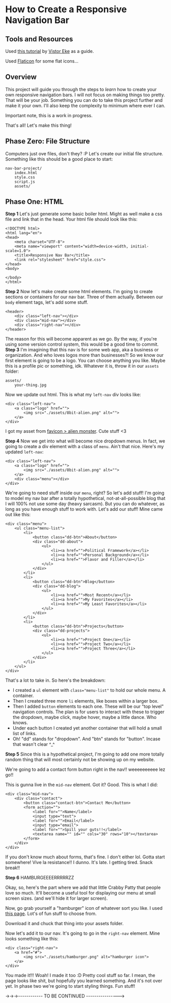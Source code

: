 # How to Create a Responsive Navigation Bar

## Tools and Resources
Used [this tutorial](https://www.freecodecamp.org/news/how-to-build-a-responsive-navigation-bar-with-dropdown-menu-using-javascript/) by [Vistor Eke](https://github.com/Evavic44/responsive-navbar-with-dropdown) as a guide.

Used [Flaticon](https://www.flaticon.com/) for some flat icons...

## Overview
This project will guide you through the steps to *learn* how to create your own responsive navigation bars. I will not focus on making things too pretty. That will be your job. Something you can do to take this project further and make it your own. I'll also keep the complexity to minimum where ever I can.

Important note, this is a work in progress.

That's all! Let's make this thing!

## Phase Zero: File Structure
Computers just ove files, don't they? :P Let's create our initial file structure. Something like this should be a good place to start:
```
nav-bar-project/
    index.html
    style.css
    script.js
    assets/
```

## Phase One: HTML
**Step 1**
Let's just generate some basic boiler html. Might as well make a css file and link that in the head. Your html file should look like this:
```
<!DOCTYPE html>
<html lang="en">
<head>
    <meta charset="UTF-8">
    <meta name="viewport" content="width=device-width, initial-scale=1.0">
    <title>Responsive Nav Bar</title>
    <link rel="stylesheet" href="style.css">
</head>
<body>
    
</body>
</html>
```
**Step 2**
Now let's make create some html elements. I'm going to create sections or containers for our nav bar. Three of them actually. Between our `body` element tags, let's add some stuff.
```
<header>
    <div class="left-nav"></div>
    <div class="mid-nav"></div>
    <div class="right-nav"></div>
</header>
```
The reason for this will become apparent as we go.
By the way, if you're using some version control system, this would be a good time to commit.
**Step 3**
I'm imagining that this nav is for some web app, aka a business or organization. And who loves logos more than businesses?! So we know our first element is going to be a logo. You can choose anything you like. Maybe this is a profile pic or something, idk.
Whatever it is, throw it in our `assets` folder:
```
assets/
    your-thing.jpg
```
Now we update out html. This is what my `left-nav` div looks like:
```
<div class="left-nav">
    <a class="logo" href="">
        <img src="./assets/8bit-alien.png" alt="">
    </a>
</div>
```
I got my asset from [favicon > alien monster](https://favicon.io/emoji-favicons/alien-monster). Cute stuff <3

**Step 4**
Now we get into what will become nice dropdown menus. In fact, we going to create a div element with a class of `menu`. Ain't that nice. Here's my updated `left-nav`:
```
<div class="left-nav">
    <a class="logo" href="">
        <img src="./assets/8bit-alien.png" alt="">
    </a>
    <div class="menu"></div>
</div>
```
We're going to need stuff inside our `menu`, right? So let's add stuff! I'm going to model my nav bar after a totally hypothetical, not-at-all-possible blog that I will 100% not use some day (heavy sarcasm). But you can do whatever, as long as you have enough stuff to work with.
Let's add our stuff! Mine came out like this:
```
<div class="menu">
    <ul class="menu-list">
        <li>
            <button class="dd-btn">About</button>
            <div class="dd-about">
                <ul>
                    <li><a href="">Political Framework</a></li>
                    <li><a href="">Personal Background</a></li>
                    <li><a href="">Flavor and Filler</a></li>
                </ul>
            </div>
        </li>
        <li>
            <button class="dd-btn">Blog</button>
            <div class="dd-blog">
                <ul>
                    <li><a href="">Most Recent</a></li>
                    <li><a href="">My Favorites</a></li>
                    <li><a href="">My Least Favorites</a></li>
                </ul>
            </div>
        </li>
        <li>
            <button class="dd-btn">Projects</button>
            <div class="dd-projects">
                <ul>
                    <li><a href="">Project One</a></li>
                    <li><a href="">Project Two</a></li>
                    <li><a href="">Project Three</a></li>
                </ul> 
            </div>
        </li>
    </ul>
</div>
```
That's a lot to take in. So here's the breakdown:
- I created a `ul` element with `class="menu-list"` to hold our whole menu. A container.
- Then I created three more `li` elements, like boxes within a larger box.
- Then I added `button` elements to each one. These will be our "top level" navigation controls. The plan is for users to interact with these to trigger the dropdown, maybe click, maybe hover, maybe a little dance. Who knows.
- Under each button I created yet another container that will hold a small list of links.
- Oh! "dd" stands for "dropdown". And "btn" stands for "button". Incase that wasn't clear ^_^

**Step 5**
Since this is a hypothetical project, I'm going to add one more totally random thing that will most certainly not be showing up on my website.

We're going to add a contact form button right in the nav!! weeeeeeeeee lez go!!

This is gunna live in the `mid-nav` element. Got it? Good.
This is what I did:
```
<div class="mid-nav">
    <div class="contact">
        <button class="contact-btn">Contact Me</button>
        <form action="">
            <label for="">Name</label>
            <input type="text">
            <label for="">Email</label>
            <input type="email">
            <label for="">Spill your guts!!</label>
            <textarea name="" id="" cols="30" rows="10"></textarea>
        </form>
    </div>
</div>
```
If you don't know much about forms, that's fine. I don't either lol. Gotta start somewhere! Vive la resistance!! I dunno. It's late. I getting tired. Snack break!!

**Step 6**
HAMBURGEEEERRRRRZZ

Okay, so, here's the part where we add that little Crabby Patty that people love so much. It'll become a useful tool for displaying our menu at small screen sizes. (and we'll hide it for larger screen).

Now, go grab yourself a "hamburger" icon of whatever sort you like. I used [this page](https://www.flaticon.com/free-icons/hamburger). Lot's of fun stuff to choose from.

Download it and chuck that thing into your assets folder.

Now let's add it to our nav. It's going to go in the `right-nav` element. Mine looks something like this:
```
<div class="right-nav">
    <a href="#">
        <img src="./assets/hamburger.png" alt="hamburger icon">
    </a>
</div>
```

You made it!!! Woah! I made it too :D Pretty cool stuff so far. I mean, the page looks like shit, but hopefully you learned something. And it's not over yet. In phase two we're going to start styling things. Fun stuff!

->->->------------ TO BE CONTINUED ---------------->